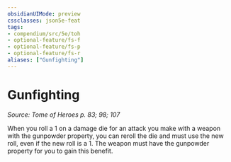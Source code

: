 ```yaml
---
obsidianUIMode: preview
cssclasses: json5e-feat
tags:
- compendium/src/5e/toh
- optional-feature/fs-f
- optional-feature/fs-p
- optional-feature/fs-r
aliases: ["Gunfighting"]
---
```

# Gunfighting
*Source: Tome of Heroes p. 83; 98; 107*  

When you roll a 1 on a damage die for an attack you make with a weapon with the gunpowder property, you can reroll the die and must use the new roll, even if the new roll is a 1. The weapon must have the gunpowder property for you to gain this benefit.